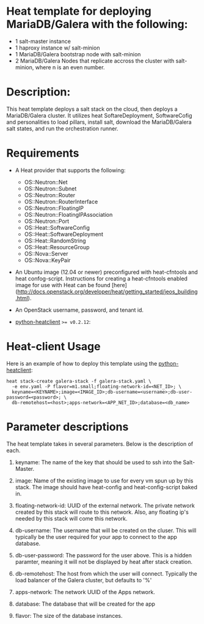 # Heat template for deploying MariaDB/Galera with the following:
* 1 salt-master instance
* 1 haproxy instance w/ salt-minion
* 1 MariaDB/Galera bootstrap node with salt-minion
* 2 MariaDB/Galera Nodes that replicate accross the cluster with salt-minion, where n is an even number.

# Description:


This heat template deploys a salt stack on the cloud, then deploys a MariaDB/Galera cluster. It utilizes heat SoftareDeployment, SoftwareCofig and personalities to load pillars, install salt, download the MariaDB/Galera salt states, and run the orchestration runner. 

Requirements
============
* A Heat provider that supports the following:
  * OS::Neutron::Net
  * OS::Neutron::Subnet
  * OS::Neutron::Router
  * OS::Neutron::RouterInterface
  * OS::Neutron::FloatingIP
  * OS::Neutron::FloatingIPAssociation
  * OS::Neutron::Port
  * OS::Heat::SoftwareConfig
  * OS::Heat::SoftwareDeployment
  * OS::Heat::RandomString
  * OS::Heat::ResourceGroup
  * OS::Nova::Server
  * OS::Nova::KeyPair

* An Ubuntu image (12.04 or newer) preconfigured with heat-cfntools and heat confog-script. 
Instructions for creating a heat-cfntools enabled image for use with Heat can be 
found [here] (http://docs.openstack.org/developer/heat/getting_started/jeos_building.html).

* An OpenStack username, password, and tenant id.
* [python-heatclient](https://github.com/openstack/python-heatclient)
`>= v0.2.12`:

Heat-client Usage
=============
Here is an example of how to deploy this template using the
[python-heatclient](https://github.com/openstack/python-heatclient):

```
heat stack-create galera-stack -f galera-stack.yaml \
  -e env.yaml -P flavor=m1.small;floating-network-id=<NET_ID>; \
  keyname=<KEYNAME>;image=<IMAGE_ID>;db-username=<username>;db-user-password=<password>; \
  db-remotehost=<host>;apps-network=<APP_NET_ID>;database=<db_name>
```

# Parameter descriptions 


The heat template takes in several parameters. Below is the description of each. 

1. keyname: The name of the key that should be used to ssh into the Salt-Master.

2. image: Name of the existing image to use for every vm spun up by this stack. The image should have heat-config and heat-config-script baked in.

3. floating-network-id: UUID of the external network. The private network created by this stack will route to this network. Also, any floating ip's needed by this stack will come this network.

4. db-username: The username that will be created on the cluser. This will typically be the user required for your app to connect to the app database. 

5. db-user-password: The password for the user above. This is a hidden paramter, meaning it will not be displayed by heat after stack creation. 

6. db-remotehost: The host from which the user will connect. Typically the load balancer of the Galera cluster, but defaults to '%'

7. apps-network: The network UUID of the Apps network. 

8. database: The database that will be created for the app 

9. flavor: The size of the database instances. 
